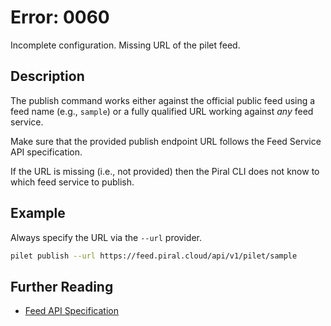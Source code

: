 # Error: 0060

Incomplete configuration. Missing URL of the pilet feed.

## Description

The publish command works either against the official public feed using a feed name
(e.g., `sample`) or a fully qualified URL working against *any* feed service.

Make sure that the provided publish endpoint URL follows the Feed Service API specification.

If the URL is missing (i.e., not provided) then the Piral CLI does not know to which feed
service to publish.

## Example

Always specify the URL via the `--url` provider.

```sh
pilet publish --url https://feed.piral.cloud/api/v1/pilet/sample
```

## Further Reading

- [Feed API Specification](https://docs.piral.io/reference/specifications/feed-api-specification)
